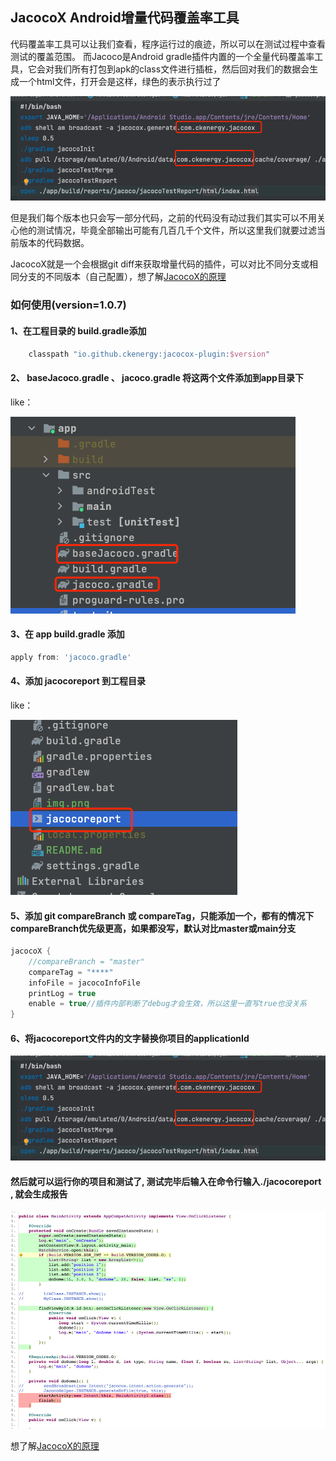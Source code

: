 ## JacocoX Android增量代码覆盖率工具

代码覆盖率工具可以让我们查看，程序运行过的痕迹，所以可以在测试过程中查看测试的覆盖范围。
而Jacoco是Android gradle插件内置的一个全量代码覆盖率工具，它会对我们所有打包到apk的class文件进行插桩，然后回对我们的数据会生成一个html文件，打开会是这样，绿色的表示执行过了

![img_3.png](img_2.png)

但是我们每个版本也只会写一部分代码，之前的代码没有动过我们其实可以不用关心他的测试情况，毕竟全部输出可能有几百几千个文件，所以这里我们就要过滤当前版本的代码数据。

JacocoX就是一个会根据git diff来获取增量代码的插件，可以对比不同分支或相同分支的不同版本（自己配置），想了解[JacocoX的原理](JacocoX.md)

### 如何使用(version=1.0.7)

#### 1、在工程目录的 build.gradle添加

```groovy
    classpath "io.github.ckenergy:jacocox-plugin:$version"
```
#### 2、 baseJacoco.gradle 、 jacoco.gradle 将这两个文件添加到app目录下

like：

![img.png](img.png)

#### 3、在 app build.gradle 添加
```groovy
apply from: 'jacoco.gradle'
```
#### 4、添加 jacocoreport 到工程目录

like：

![img_1.png](img_1.png)

#### 5、添加 git compareBranch 或 compareTag，只能添加一个，都有的情况下compareBranch优先级更高，如果都没写，默认对比master或main分支
```groovy
jacocoX {
    //compareBranch = "master"
    compareTag = "****"
    infoFile = jacocoInfoFile
    printLog = true
    enable = true//插件内部判断了debug才会生效，所以这里一直写true也没关系
}
```

#### 6、将jacocoreport文件内的文字替换你项目的applicationId 

![img_2.png](img_2.png)

#### 然后就可以运行你的项目和测试了, 测试完毕后输入在命令行输入./jacocoreport , 就会生成报告
![img_3.png](img_3.png)

想了解[JacocoX的原理](JacocoX.md)